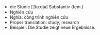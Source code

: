 - die Studie	[ˈʃtuːdi̯ə]	Substantiv (fem.)
- Nghiên cứu
- Nghĩa: công trình nghiên cứu
- Proper translation: study, research
- Beispiel: Die Studie zeigt neue Ergebnisse.